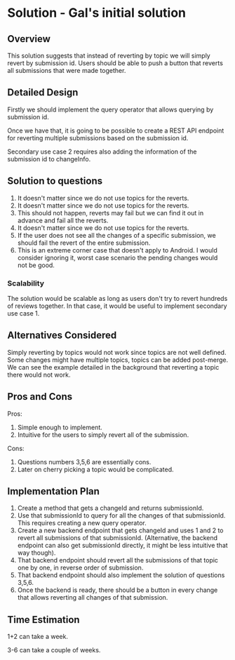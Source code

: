 # Solution - Gal's initial solution

## <a id="overview"> Overview

This solution suggests that instead of reverting by topic we will simply revert
by submission id. Users should be able to push a button that reverts all
 submissions that were made together.

## <a id="detailed-design"> Detailed Design

Firstly we should implement the query operator that allows querying by
submission id.

Once we have that, it is going to be possible to create a REST API endpoint for
reverting multiple submissions based on the submission id.

Secondary use case 2 requires also adding the information of the submission id
to changeInfo.

## <a id="solution-to-questions"> Solution to questions
1. It doesn't matter since we do not use topics for the reverts.
2. It doesn't matter since we do not use topics for the reverts.
3. This should not happen, reverts may fail but we can find it out in advance
and fail all the reverts.
4. It doesn't matter since we do not use topics for the reverts.
5. If the user does not see all the changes of a specific submission, we should
fail the revert of the entire submission.
6. This is an extreme corner case that doesn't apply to Android. I would
consider ignoring it, worst case scenario the pending changes would not be good.

### <a id="scalability"> Scalability

The solution would be scalable as long as users don't try to revert hundreds of
reviews together. In that case, it would be useful to implement secondary use case 1.

## <a id="alternatives-considered"> Alternatives Considered

Simply reverting by topics would not work since topics are not well defined.
Some changes might have multiple topics, topics can be added post-merge.
We can see the example detailed in the background that reverting a topic there
would not work.

## <a id="pros-and-cons"> Pros and Cons

Pros:

1. Simple enough to implement.
2. Intuitive for the users to simply revert all of the submission.

Cons:

1. Questions numbers 3,5,6 are essentially cons.
2. Later on cherry picking a topic would be complicated.

## <a id="implementation-plan"> Implementation Plan

1. Create a method that gets a changeId and returns submissionId.
2. Use that submissionId to query for all the changes of that submissionId. This
requires creating a new query operator.
3. Create a new backend endpoint that gets changeId and uses 1 and 2 to revert
all submissions of that submissionId. (Alternative, the backend endpoint can
also get submissionId directly, it might be less intuitive that way though).
4. That backend endpoint should revert all the submissions of that topic one by
one, in reverse order of submission.
5. That backend endpoint should also implement the solution of questions 3,5,6.
6. Once the backend is ready, there should be a button in every change that
allows reverting all changes of that submission.

## <a id="time-estimation"> Time Estimation

1+2 can take a week.

3-6 can take a couple of weeks.

